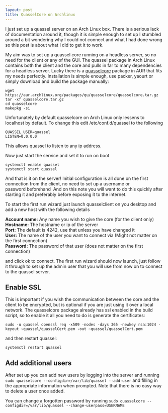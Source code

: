 ```yaml
---
layout: post
title: QuasselCore on Archlinux
---
```


I just set up a quassel server on an Arch Linux box. There is a serious lack of documentation around
it, though it is simple enough to set up I stumbled around a bit wondering why I could not connect
and what I had done wrong so this post is about what I did to get it to work.

<!--more-->

My aim was to set up a quassel core running on a headless server, so no need for the client or any
of the GUI. The quassel package in Arch Linux contains both the client and the core and pulls in far
to many dependencies for a headless server. Lucky there is a
[quasselcore](https://aur.archlinux.org/packages.php?ID=42085) package in AUR that fits my needs
perfectly. Installation is simple enough, use packer, yaourt or simply download and build the
package manually:

    wget https://aur.archlinux.org/packages/qu/quasselcore/quasselcore.tar.gz
    tar -xf quasselcore.tar.gz
    cd quasselcore
    makepkg -si

Unfortunately by default quasselcore on Arch Linux only lessens to localhost by default. To change
this edit /etc/conf.d/quassel to the following

    QUASSEL_USER=quassel
    LISTEN=0.0.0.0

This allows quassel to listen to any ip address.

Now just start the service and set it to run on boot

    systemctl enable quassel
    systemctl start quassel

And that is it on the server! Initial configuration is all done on the first connection from the
client, no need to set up a username or password beforehand  And on this note you will want to do
this quickly after starting it and preferably before exposing it to the internet.

To start the first run wizard just launch quasselclient on you desktop and add a new host with the
following details

**Account name:** Any name you wish to give the core (for the client only)  
**Hostname:** The hostname or ip of the server  
**Port:** The default is 4242, use that unless you have changed it  
**User:** The name of the user you want to connect via (Might not matter on the first connection)  
**Password:** The password of that user (does not matter on the first connection)  

and click ok to connect. The first run wizard should now launch, just follow it through to set up
the admin user that you will use from now on to connect to the quassel server.

## Enable SSL

This is important if you wish the communication between the core and the client to be encrypted, but
is optional if you are just using it over a local network. The quasselcore package already has ssl
enabled in the build script, so to enable it all you need to do is generate the certificates:

    sudo -u quassel openssl req -x509 -nodes -days 365 -newkey rsa:1024 -keyout ~quassel/quasselCert.pem -out ~quassel/quasselCert.pem

and then restart quassel:

    systemctl restart quassel

## Add additional users

After set up you can add new users by logging into the server and running `sudo quasselcore
--configdir=/var/lib/quassel --add-user` and filling in the appropriate information when prompted.
Note that there is no easy way to delete a user once added.

You can change a forgotten password by running `sudo quasselcore --configdir=/var/lib/quassel
--change-userpass=USERNAME`
